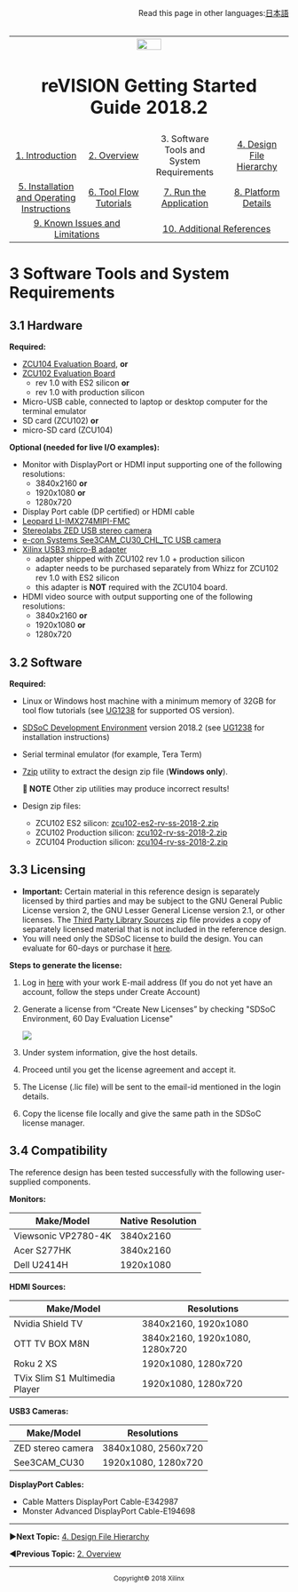 <p align="right">
            Read this page in other languages:<a href="/docs-jp/software-tools-system-requirements.md">日本語</a>    <table style="width:100%"><table style="width:100%">
  <tr>

<th width="100%" colspan="6"><img src="https://www.xilinx.com/content/dam/xilinx/imgs/press/media-kits/corporate/xilinx-logo.png" width="30%"/><h1>reVISION Getting Started Guide 2018.2</h1>
</th>

  </tr>
  <tr>
    <td width="17%" align="center"><a href="README.md">1. Introduction</a></td>
    <td width="16%" align="center"><a href="overview.md">2. Overview</a></td>
    <td width="17%" align="center">3. Software Tools and System Requirements</td>
    <td width="17%" align="center"><a href="design-file-hierarchy.md">4. Design File Hierarchy</a></td>
</tr>
<tr>
    <td width="17%" align="center"><a href="operating-instructions.md">5. Installation and Operating Instructions</a></td>
    <td width="16%" align="center"><a href="tool-flow-tutorials.md">6. Tool Flow Tutorials</a></td>
    <td width="17%" align="center"><a href="run-application.md">7. Run the Application</a></td>
    <td width="17%" align="center"><a href="platform-details.md">8. Platform Details</a></td>    
  </tr>
<tr>
    <td width="17%" align="center" colspan="2"><a href="known-issues-limitations.md">9. Known Issues and Limitations</a></td>
    <td width="16%" align="center" colspan="2"><a href="additional-references.md">10. Additional References</a></td>
</tr>
</table>

# 3 Software Tools and System Requirements

## 3.1 Hardware

**Required:**
* [ZCU104 Evaluation Board](https://www.xilinx.com/products/boards-and-kits/zcu104.html), **or**
* [ZCU102 Evaluation Board](https://www.xilinx.com/products/boards-and-kits/ek-u1-zcu102-g.html)
   * rev 1.0 with ES2 silicon **or**
   * rev 1.0 with production silicon
* Micro-USB cable, connected to laptop or desktop computer for the terminal emulator
* SD card (ZCU102) **or**
* micro-SD card (ZCU104)

**Optional (needed for live I/O examples):**
* Monitor with DisplayPort or HDMI input supporting one of the following resolutions:
  * 3840x2160 **or**
  * 1920x1080 **or**
  * 1280x720
* Display Port cable (DP certified) or HDMI cable
* [Leopard LI-IMX274MIPI-FMC](https://leopardimaging.com/product/li-imx274mipi-fmc/)
* [Stereolabs ZED USB stereo camera](https://zedstore.stereolabs.com/products/zed)
* [e-con Systems See3CAM_CU30_CHL_TC USB camera](https://www.e-consystems.com/ar0330-lowlight-usb-cameraboard.asp)
* [Xilinx USB3 micro-B adapter](http://www.whizzsystems.com/usb3-micro-b-plug-adapter)
  * adapter shipped with ZCU102 rev 1.0 + production silicon
  * adapter needs to be purchased separately from Whizz for ZCU102 rev 1.0 with ES2 silicon
  * this adapter is **NOT** required with the ZCU104 board.
* HDMI video source with output supporting one of the following resolutions:
  * 3840x2160 **or**
  * 1920x1080 **or**
  * 1280x720

## 3.2 Software

**Required:**
* Linux or Windows host machine with a minimum memory of 32GB for tool flow tutorials (see [UG1238](https://www.xilinx.com/support/documentation/sw_manuals/xilinx2018_2/ug1238-sdx-rnil.pdf) for supported OS version).
* [SDSoC Development Environment](https://www.xilinx.com/products/design-tools/software-zone/sdsoc.html) version 2018.2 (see [UG1238](https://www.xilinx.com/support/documentation/sw_manuals/xilinx2018_2/ug1238-sdx-rnil.pdf) for installation instructions)
* Serial terminal emulator (for example, Tera Term)
* [7zip](http://www.7-zip.org/) utility to extract the design zip file (**Windows only**).

  **:pushpin: NOTE** Other zip utilities may produce incorrect results!
* Design zip files:
  * ZCU102 ES2 silicon: [zcu102-es2-rv-ss-2018-2.zip](https://www.xilinx.com/member/forms/download/design-license-xef.html?akdm=1&filename=zcu102-es2-rv-ss-2018-2.zip)
  * ZCU102 Production silicon: [zcu102-rv-ss-2018-2.zip](https://www.xilinx.com/member/forms/download/design-license-xef.html?akdm=1&filename=zcu102-rv-ss-2018-2.zip)
  * ZCU104 Production silicon: [zcu104-rv-ss-2018-2.zip](https://www.xilinx.com/member/forms/download/design-license-xef.html?akdm=1&filename=zcu104-rv-ss-2018-2.zip)

## 3.3 Licensing

* **Important:** Certain material in this reference design is separately licensed by third parties and may be subject to the GNU General Public License version 2, the GNU Lesser General License version 2.1, or other licenses. The [Third Party Library Sources](https://www.xilinx.com/member/forms/download/xef.html?akdm=1&filename=zcu10x-rv-ss-2018-2-tpl-sources.zip) zip file provides a copy of separately licensed material that is not included in the reference design.
* You will need only the SDSoC license to build the design. You can evaluate for 60-days or purchase it [here](https://www.xilinx.com/products/design-tools/software-zone/sdsoc.html#buy).

**Steps to generate the license:**
1. Log in [here](http://www.xilinx.com/getproduct) with your work E-mail address (If you do not yet have an account, follow the steps under Create Account)
1. Generate a license from “Create New Licenses” by checking "SDSoC Environment, 60 Day Evaluation License"

   ![](./images/license.png)

1. Under system information, give the host details.
1. Proceed until you get the license agreement and accept it.
1. The License (.lic file) will be sent to the email-id mentioned in the login details.
1. Copy the license file locally and give the same path in the SDSoC license manager.

## 3.4 Compatibility

The reference design has been tested successfully with the following user-supplied components.

**Monitors:**

| **Make/Model** | **Native Resolution** |
|----|----|
| Viewsonic VP2780-4K | 3840x2160 |
| Acer S277HK | 3840x2160 |
| Dell U2414H | 1920x1080 |


**HDMI Sources:**

| **Make/Model** | **Resolutions** |
|----|----|
| Nvidia Shield TV | 3840x2160, 1920x1080 |
| OTT TV BOX M8N | 3840x2160, 1920x1080, 1280x720 |
| Roku 2 XS | 1920x1080, 1280x720 |
| TVix Slim S1 Multimedia Player | 1920x1080, 1280x720 |


**USB3 Cameras:**

| **Make/Model** | **Resolutions** |
|----|----|
| ZED stereo camera | 3840x1080, 2560x720 |
| See3CAM_CU30 | 1920x1080, 1280x720 |


**DisplayPort Cables:**
* Cable Matters DisplayPort Cable-E342987
* Monster Advanced DisplayPort Cable-E194698



<hr/>

:arrow_forward:**Next Topic:**  [4. Design File Hierarchy](design-file-hierarchy.md)

:arrow_backward:**Previous Topic:**  [2. Overview](overview.md)
<hr/>
<p align="center"><sup>Copyright&copy; 2018 Xilinx</sup></p>
